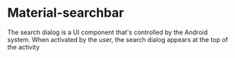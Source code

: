 # Material-searchbar
The search dialog is a UI component that's controlled by the Android system. When activated by the user, the search dialog appears at the top of the activity
